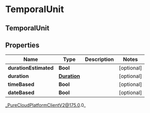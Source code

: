 # TemporalUnit

## TemporalUnit

## Properties

|Name | Type | Description | Notes|
|------------ | ------------- | ------------- | -------------|
| **durationEstimated** | **Bool** |  | [optional] |
| **duration** | [**Duration**](Duration) |  | [optional] |
| **timeBased** | **Bool** |  | [optional] |
| **dateBased** | **Bool** |  | [optional] |



_PureCloudPlatformClientV2@175.0.0_
